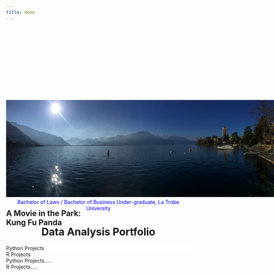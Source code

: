 ```yaml
---
title: Home
---
```

<html>
 <head>
  </head>
  <body>
   <style>
   .item1 {background: white;}
  
   .item2 {background: white;}
  
   .item3 {background: white;}
  
   .item4{background: white;}
  
   .container { 
     font-size:20px;
     min-height:300px
     width: 100%;
     background: white;
     display: grid;
     grid-template-columns: 1fr 1fr;
     grid-template-rows: 1fr 1fr;
     grid-gap:10px;
     text-align: center;
   }
 .image 
   { 
   position: relative; /* To help the image + text element to get along with the rest of the page*/ 
   width: 150%; /* for IE 6 */ 
   } 
   h2 
   { 
   position: absolute; /* To place the text on the image*/
   top: 200px; /* The exact location of the text from the top of the image*/
   left: 0; /* Other beautification stuff */
   width: 100%; 
   }
   /* Coloring time */
   h2 span /* decorating the text within the span tag */
   { 
   color: white; 
   font: bold 24px/45px Helvetica, Sans-Serif; 
   letter-spacing: -1px; 
   background: rgb(0, 0, 0); /* fallback color */ 
   background: rgba(0, 0, 0, 0.7); padding: 10px; 
   }
   h2 span.spacer { padding:0 5px; } /* to pad the background color of text to make it look more elegant */
 </style>
    <div class="image"> <!-- the image container -->
     <img src="assets/img/hero/Montreaux.jpeg" alt="" /> <!-- the image -->
     <h2>
     <span>A Movie in the Park:<span class='spacer'></span><br /><span class='spacer'></span>Kung Fu Panda</span> <!-- span tag to beautify it efficiently -->
     </h2> <!-- the text -->
     </div>
    <h1 align="center">Edward Southerington</h1>
    <p style="color: blue" align="center">MSc in Economics Graduate, Nova School of Business and Economics</p>
    <p style="color: blue" align="center">Bachelor of Laws / Bachelor of Business Under-graduate, La Trobe University</p>
    <h1 align="center">Data Analysis Portfolio</h1>
 
  <div class="container">
   <div class="item1">Python Projects</div>
   <div class="item2">R Projects</div>
   <div class="item3">Python Projects.....</div>
   <div class="item3">R Projects.....</div>
  </div>
  
 </body>
</html>
  
  
